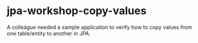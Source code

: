 # jpa-workshop-copy-values

A colleague needed a sample application to verify how to copy values from
one table/entity to another in JPA.



